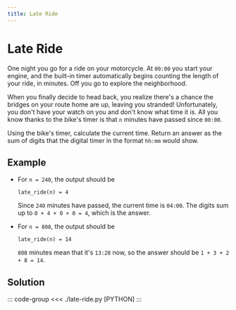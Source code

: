 ```yaml
---
title: Late Ride
---
```


# Late Ride

One night you go for a ride on your motorcycle. At `00:00` you start your engine, and the built-in timer automatically begins counting the length of your ride, in minutes. Off you go to explore the neighborhood.

When you finally decide to head back, you realize there's a chance the bridges on your route home are up, leaving you stranded! Unfortunately, you don't have your watch on you and don't know what time it is. All you know thanks to the bike's timer is that `n` minutes have passed since `00:00`.

Using the bike's timer, calculate the current time. Return an answer as the sum of digits that the digital timer in the format `hh:mm` would show.

## Example

- For `n = 240`, the output should be

  ```:no-line-numbers
  late_ride(n) = 4
  ```

  Since `240` minutes have passed, the current time is `04:00`. The digits sum up to `0 + 4 + 0 + 0 = 4`, which is the answer.

- For `n = 808`, the output should be

  ```:no-line-numbers
  late_ride(n) = 14
  ```

  `808` minutes mean that it's `13:28` now, so the answer should be `1 + 3 + 2 + 8 = 14`.

## Solution

::: code-group
<<< ./late-ride.py [PYTHON]
:::
